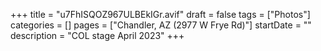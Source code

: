 +++
title = "u7FhISQOZ967ULBEkIGr.avif"
draft = false
tags = ["Photos"]
categories = []
pages = ["Chandler, AZ (2977 W Frye Rd)"]
startDate = ""
description = "COL stage April 2023"
+++
